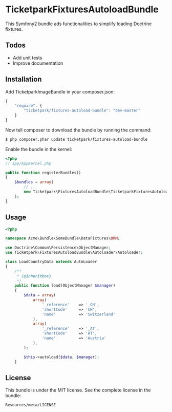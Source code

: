 # TicketparkFixturesAutoloadBundle

This Symfony2 bundle ads functionalities to simplify loading Doctrine fixtures.

## Todos
* Add unit tests
* Improve documentation

## Installation

Add TicketparkImageBundle in your composer.json:

```js
{
    "require": {
        "ticketpark/fixtures-autoload-bundle": "dev-master"
    }
}
```

Now tell composer to download the bundle by running the command:

``` bash
$ php composer.phar update ticketpark/fixtures-autoload-bundle
```

Enable the bundle in the kernel:

``` php
<?php
// app/AppKernel.php

public function registerBundles()
{
    $bundles = array(
        // ...
        new Ticketpark\FixturesAutoloadBundle\TicketparkFixturesAutoloadBundle(),
    );
}
```
## Usage

``` php
<?php

namespace Acme\Bundle\SomeBundle\DataFixtures\ORM;

use Doctrine\Common\Persistence\ObjectManager;
use Ticketpark\FixturesAutoloadBundle\Autoloader\Autoloader;

class LoadCountryData extends AutoLoader
{
    /**
     * {@inheritDoc}
     */
    public function load(ObjectManager $manager)
    {
        $data = array(
            array(
                '_reference'    => '_CH',
                'shortCode'     => 'CH',
                'name'          => 'Switzerland'
            ),
            array(
                '_reference'    => '_AT',
                'shortCode'     => 'AT',
                'name'          => 'Austria'
            ),
        );

        $this->autoload($data, $manager);
    }
```


## License
This bundle is under the MIT license. See the complete license in the bundle:

    Resources/meta/LICENSE
